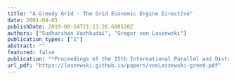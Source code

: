 ```yaml
---
title: "A Greedy Grid - The Grid Economic Engine Directive"
date: 2001-04-01
publishDate: 2019-08-14T21:23:26.600520Z
authors: ["Sudharshan Vazhkudai", "Gregor von Laszewski"]
publication_types: ["1"]
abstract: ""
featured: false
publication: "*Proceedings of the 15th International Parallel and Distributed Processing Symposium, International Workshop on Internet Computing and E-Commerce (ICEC'01)*"
url_pdf: "https://laszewski.github.io/papers/vonLaszewski-greed.pdf"
---
```


